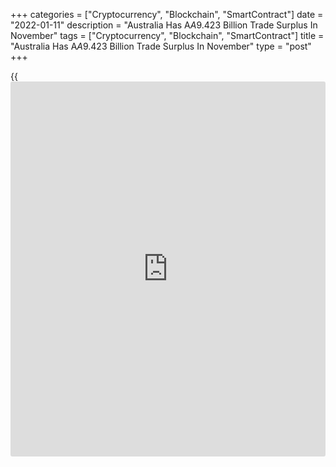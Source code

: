 +++
categories = ["Cryptocurrency", "Blockchain", "SmartContract"]
date = "2022-01-11"
description = "Australia Has A$A$9.423 Billion Trade Surplus In November"
tags = ["Cryptocurrency", "Blockchain", "SmartContract"]
title = "Australia Has A$A$9.423 Billion Trade Surplus In November"
type = "post"
+++

{{<iframe id="large-banner" src="https://www.bounty.group/#slide=24.0" width="100%" height="600" scrolling="no" style="border: 0px solid rgb(216, 221, 230); border-radius: 3px;">}}

November had a merchandise trade surplus of A$9.423 billion in November,
the Australian Bureau of Statistics said on Tuesday.

That was shy of expectations for a surplus of A$10.6 billion and down
from the downwardly revised A$10.781 billion surplus in October
(originally A$11.22 billion).

Goods and services credits (exports) rose A$691 million or 2 percent to
A$43.859 billion, driven by a rise in exports of rural goods.

Goods and services debits (imports) rose A$2.049 billion (6 percent) to
A$34.436 billion, driven by a rise in imports of primary industrial
supplies.

For comments and feedback [contact](https://www.playgroundfx.com/contact/): editorial@rtt[news](https://www.letsplayfx.com/blog/forex-news-website/).com

[Economic News][1]

 **What parts of the world are seeing the best (and worst) economic
performances lately? Click[here][2] to check out our [Econ Scorecard][2]
and find out! See up-to-the-moment [ranking](https://www.playgroundfx.com/blog/crypto-exchange-ranking/)s for the best and worst
performers in [GDP][3], [unemployment rate][4], [inflation][5] and much
more.**

   1. www.rtt[news](https://www.letsplayfx.com/blog/forex-news-website/).com/Content/EconomicNews.aspx
   2. www.rtt[news](https://www.letsplayfx.com/blog/forex-news-website/).com/economic-scorecard/world-rank/industrial-production/highest-performance.aspx
   3. www.rtt[news](https://www.letsplayfx.com/blog/forex-news-website/).com/economic-scorecard/world-rank/GDP/highest-performance.aspx
   4. www.rtt[news](https://www.letsplayfx.com/blog/forex-news-website/).com/economic-scorecard/world-rank/unemployment-rate/lowest-performance.aspx
   5. www.rtt[news](https://www.letsplayfx.com/blog/forex-news-website/).com/economic-scorecard/world-rank/CPI/highest-performance.aspx